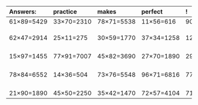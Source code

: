 | Answers: | practice | makes | perfect | ! |
| :--- | :--- | :--- | :--- | :--- |
| 61×89=5429 | 33×70=2310 | 78×71=5538 | 11×56=616 | 90×15=1350 | 
|   |   |   |   |   | 
|   |   |   |   |   | 
|   |   |   |   |   | 
| 62×47=2914 | 25×11=275 | 30×59=1770 | 37×34=1258 | 12×70=840 | 
|   |   |   |   |   | 
|   |   |   |   |   | 
|   |   |   |   |   | 
|   |   |   |   |   | 
| 15×97=1455 | 77×91=7007 | 45×82=3690 | 27×70=1890 | 29×75=2175 | 
|   |   |   |   |   | 
|   |   |   |   |   | 
|   |   |   |   |   | 
|   |   |   |   |   | 
| 78×84=6552 | 14×36=504 | 73×76=5548 | 96×71=6816 | 77×91=7007 | 
|   |   |   |   |   | 
|   |   |   |   |   | 
|   |   |   |   |   | 
|   |   |   |   |   | 
| 21×90=1890 | 45×50=2250 | 35×42=1470 | 72×57=4104 | 71×87=6177 | 
